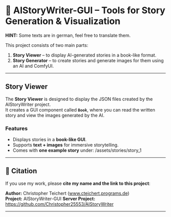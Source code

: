 # 📖 AIStoryWriter-GUI – Tools for Story Generation & Visualization
**HINT:** Some texts are in german, feel free to translate them.

This project consists of two main parts:
1. **Story Viewer** – to display AI-generated stories in a book-like format.
2. **Story Generator** – to create stories and generate images for them using an AI and ComfyUI.

---

## Story Viewer

The **Story Viewer** is designed to display the JSON files created by the AIStoryWriter project.  
It creates a GUI component called **`Book`**, where you can read the written story and view the images generated by the AI.

### Features
- Displays stories in a **book-like GUI**.
- Supports **text + images** for immersive storytelling.
- Comes with **one example story** under: /assets/stories/story_1

---

## 📜 Citation

If you use my work, please **cite my name and the link to this project**:

**Author:** Christopher Teichert (www.cteichert.programs.de)  
**Project:** AIStoryWriter-GUI
**Server Project:** https://github.com/Christopher25553/AIStoryWriter

---
